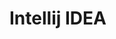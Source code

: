 <link rel="stylesheet" href="{{baseUrl}}/css/textbook.css">

<div class="website-content">

# Intellij IDEA

<div id="main">

<include src="projectSetup/embed.md" />
<include src="codeNavigation/embed.md" />
<include src="productivityShortcuts/embed.md" />
<include src="debuggingBasic/embed.md" />
<include src="debuggingIntermediate/embed.md" />
<include src="refactoring/embed.md" />

</div>

</div>

